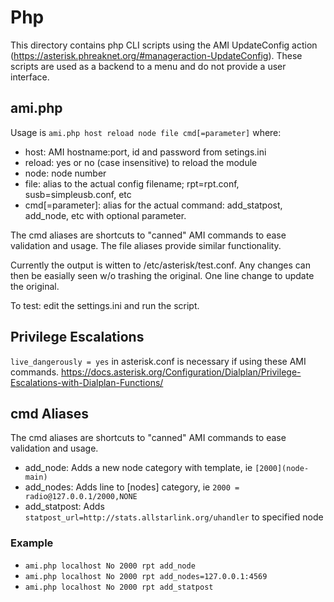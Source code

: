 # Php
This directory contains php CLI scripts using the AMI UpdateConfig action (https://asterisk.phreaknet.org/#manageraction-UpdateConfig). These scripts are used as a backend to a  menu and do not provide a user interface.  

## ami.php
Usage is `ami.php host reload node file cmd[=parameter]` where:
- host: AMI hostname:port, id and password from setings.ini
- reload: yes or no (case insensitive) to reload the module
- node: node number
- file: alias to the actual config filename; rpt=rpt.conf, susb=simpleusb.conf, etc
- cmd[=parameter]: alias for the actual command: add_statpost, add_node, etc with optional parameter.

The cmd aliases are shortcuts to "canned" AMI commands to ease validation and usage. The file aliases provide similar functionality.

Currently the output is witten to /etc/asterisk/test.conf. Any changes can then be easially seen w/o trashing the original. One line change to update the original.

To test: edit the settings.ini and run the script.

## Privilege Escalations
`live_dangerously = yes` in asterisk.conf is necessary if using these AMI commands.
https://docs.asterisk.org/Configuration/Dialplan/Privilege-Escalations-with-Dialplan-Functions/

## cmd Aliases
The cmd aliases are shortcuts to "canned" AMI commands to ease validation and usage.
- add_node: Adds a new node category with template, ie `[2000](node-main)`
- add_nodes: Adds line to [nodes] category, ie `2000 = radio@127.0.0.1/2000,NONE`
- add_statpost: Adds `statpost_url=http://stats.allstarlink.org/uhandler` to specified node

### Example
- `ami.php localhost No 2000 rpt add_node`
- `ami.php localhost No 2000 rpt add_nodes=127.0.0.1:4569`
- `ami.php localhost No 2000 rpt add_statpost`